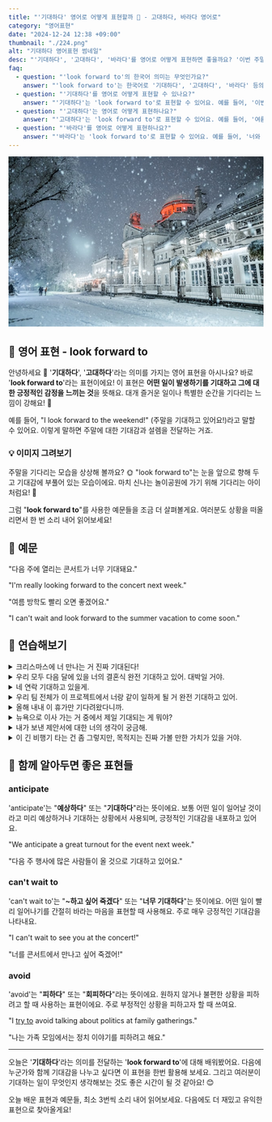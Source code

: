 ```yaml
---
title: "'기대하다' 영어로 어떻게 표현할까 🌠 - 고대하다, 바라다 영어로"
category: "영어표현"
date: "2024-12-24 12:38 +09:00"
thumbnail: "./224.png"
alt: "기대하다 영어표현 썸네일"
desc: "'기대하다', '고대하다', '바라다'를 영어로 어떻게 표현하면 좋을까요? '이번 주말이 기대돼', '여름 방학을 고대하고 있어', '너와 만나는 걸 바라' 등을 영어로 표현하는 법을 배워봅시다. 다양한 예문을 통해서 연습하고 본인의 표현으로 만들어 보세요."
faq:
  - question: "'look forward to'의 한국어 의미는 무엇인가요?"
    answer: "'look forward to'는 한국어로 '기대하다', '고대하다', '바라다' 등의 의미로 사용돼요."
  - question: "'기대하다'를 영어로 어떻게 표현할 수 있나요?"
    answer: "'기대하다'는 'look forward to'로 표현할 수 있어요. 예를 들어, '이번 주말이 기대돼'는 'I'm looking forward to this weekend'로 말할 수 있어요."
  - question: "'고대하다'는 영어로 어떻게 표현하나요?"
    answer: "'고대하다'는 'look forward to'로 표현할 수 있어요. 예를 들어, '여름 방학을 고대하고 있어'는 'I'm looking forward to summer vacation'으로 말할 수 있어요."
  - question: "'바라다'를 영어로 어떻게 표현하나요?"
    answer: "'바라다'는 'look forward to'로 표현할 수 있어요. 예를 들어, '너와 만나는 걸 바라'는 'I'm looking forward to seeing you'로 표현할 수 있어요."
---
```


![눈오는 역사앞](./224-1.jpg)

## 🌟 영어 표현 - look forward to

안녕하세요 👋 '**기대하다**', '**고대하다**'라는 의미를 가지는 영어 표현을 아시나요? 바로 '**look forward to**'라는 표현이에요! 이 표현은 **어떤 일이 발생하기를 기대하고 그에 대한 긍정적인 감정을 느끼는 것**을 뜻해요. 대개 즐거운 일이나 특별한 순간을 기다리는 느낌이 강해요! 🎉

예를 들어, "I look forward to the weekend!" (주말을 기대하고 있어요!)라고 말할 수 있어요. 이렇게 말하면 주말에 대한 기대감과 설렘을 전달하는 거죠.

<script async src="https://pagead2.googlesyndication.com/pagead/js/adsbygoogle.js?client=ca-pub-1465612013356152"
     crossorigin="anonymous"></script>
<!-- engple-horizontal-ad -->

<ins class="adsbygoogle"
     style="display:block"
     data-ad-client="ca-pub-1465612013356152"
     data-ad-slot="2106896038"
     data-ad-format="auto"
     data-full-width-responsive="true"></ins>

<script>
     (adsbygoogle = window.adsbygoogle || []).push({});
</script>

### 💡 이미지 그려보기

주말을 기다리는 모습을 상상해 볼까요? 🌞 "look forward to"는 눈을 앞으로 향해 두고 기대감에 부풀어 있는 모습이에요. 마치 신나는 놀이공원에 가기 위해 기다리는 아이처럼요! 🎢

그럼 "**look forward to**"를 사용한 예문들을 조금 더 살펴볼게요. 여러분도 상황을 떠올리면서 한 번 소리 내어 읽어보세요!

## 📖 예문

"다음 주에 열리는 콘서트가 너무 기대돼요."

"I'm really looking forward to the concert next week."

"여름 방학도 빨리 오면 좋겠어요."

"I can't wait and look forward to the summer vacation to come soon."

## 💬 연습해보기

<details>
<summary>크리스마스에 너 만나는 거 진짜 기대된다!</summary>
<span>I'm really looking forward to seeing you at Christmas!</span>
</details>

<details>
<summary>우리 모두 다음 달에 있을 너의 결혼식 완전 기대하고 있어. 대박일 거야.</summary>
<span>We're all looking forward to your wedding next month. It's gonna be amazing.</span>
</details>

<details>
<summary>네 연락 기대하고 있을게.</summary>
<span>I look forward to hearing from you soon.</span>
</details>

<details>
<summary>우리 팀 전체가 이 프로젝트에서 너랑 같이 일하게 될 거 완전 기대하고 있어.</summary>
<span>The whole team is looking forward to working with you on this project.</span>
</details>

<details>
<summary>올해 내내 이 휴가만 기다려왔다니까.</summary>
<span>I've been looking forward to this vacation all year long.</span>
</details>

<details>
<summary>뉴욕으로 이사 가는 거 중에서 제일 기대되는 게 뭐야?</summary>
<span>What are you looking forward to most about moving to New York?</span>
</details>

<details>
<summary>내가 보낸 제안서에 대한 너의 생각이 궁금해.</summary>
<span>I look forward to your feedback on the proposal I sent.</span>
</details>

<details>
<summary>이 긴 비행기 타는 건 좀 그렇지만, 목적지는 진짜 가볼 만한 가치가 있을 거야.</summary>
<span>I'm not looking forward to this long flight, but at least the destination will be worth it.</span>
</details>

## 🤝 함께 알아두면 좋은 표현들

### anticipate

'anticipate'는 "**예상하다**" 또는 "**기대하다**"라는 뜻이에요. 보통 어떤 일이 일어날 것이라고 미리 예상하거나 기대하는 상황에서 사용되며, 긍정적인 기대감을 내포하고 있어요.

"We anticipate a great turnout for the event next week."

"다음 주 행사에 많은 사람들이 올 것으로 기대하고 있어요."

### can't wait to

'can't wait to'는 "**~하고 싶어 죽겠다**" 또는 "**너무 기대하다**"는 뜻이에요. 어떤 일이 빨리 일어나기를 간절히 바라는 마음을 표현할 때 사용해요. 주로 매우 긍정적인 기대감을 나타내요.

"I can't wait to see you at the concert!"

"너를 콘서트에서 만나고 싶어 죽겠어!"

### avoid

'avoid'는 "**피하다**" 또는 "**회피하다**"라는 뜻이에요. 원하지 않거나 불편한 상황을 피하려고 할 때 사용하는 표현이에요. 주로 부정적인 상황을 피하고자 할 때 쓰여요.

"I [try to](/blog/in-english/117.try-to/) avoid talking about politics at family gatherings."

"나는 가족 모임에서는 정치 이야기를 피하려고 해요."

---

오늘은 '**기대하다**'라는 의미를 전달하는 '**look forward to**'에 대해 배워봤어요. 다음에 누군가와 함께 기대감을 나누고 싶다면 이 표현을 한번 활용해 보세요. 그리고 여러분이 기대하는 일이 무엇인지 생각해보는 것도 좋은 시간이 될 것 같아요! 😊

오늘 배운 표현과 예문들, 최소 3번씩 소리 내어 읽어보세요. 다음에도 더 재밌고 유익한 표현으로 찾아올게요!
